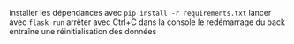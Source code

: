 installer les dépendances avec `pip install -r requirements.txt`
lancer avec `flask run`
arrêter avec Ctrl+C dans la console
le redémarrage du back entraîne une réinitialisation des données
